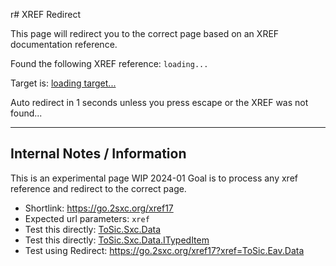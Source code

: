 r# XREF Redirect

This page will redirect you to the correct page based on an XREF documentation reference.

Found the following XREF reference: <code id="xref-show">loading...</code>

Target is: <a id="xref-target" href="#">loading target...</a>

Auto redirect in 1 seconds unless you press escape or the XREF was not found... <code id="xref-cancelled" style="display: none">cancelled</code>

---

## Internal Notes / Information

This is an experimental page WIP 2024-01
Goal is to process any xref reference and redirect to the correct page.

* Shortlink: <https://go.2sxc.org/xref17>
* Expected url parameters: `xref`
* Test this directly: [ToSic.Sxc.Data](/xref.html?xref=ToSic.Sxc.Data)
* Test this directly: [ToSic.Sxc.Data.ITypedItem](/xref.html?xref=ToSic.Sxc.Data.ITypedItem)
* Test using Redirect: <https://go.2sxc.org/xref17?xref=ToSic.Eav.Data>
